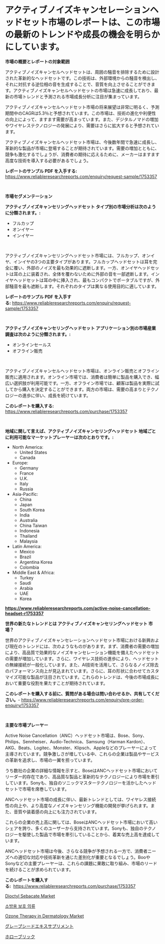 <p><h1>アクティブノイズキャンセレーションヘッドセット市場のレポートは、この市場の最新のトレンドや成長の機会を明らかにしています。</h1></p><p><strong>市場の概要とレポートの対象範囲</strong></p>
<p><p>アクティブノイズキャンセルヘッドセットは、周囲の騒音を排除するために設計された革新的なヘッドセットです。この技術は、外部環境からの騒音を検出し、それに対抗する逆位相の音を生成することで、音質を向上させることができます。アクティブノイズキャンセルヘッドセットの市場は急速に成長しており、最新の市場トレンドと予測される市場成長分析に注目が集まっています。</p><p>アクティブノイズキャンセルヘッドセット市場の将来展望は非常に明るく、予測期間中のCAGRは5.3％と予想されています。この市場は、技術の進化や利便性の向上によって、ますます需要が高まっています。また、デジタルノマドの増加やワイヤレステクノロジーの発展により、需要はさらに拡大すると予想されています。</p><p>アクティブノイズキャンセルヘッドセット市場は、今後数年間で急速に成長し、革新的な製品が市場に登場することが期待されています。需要の増加とともに、競争も激化するでしょうが、消費者の期待に応えるために、メーカーはますます高度な技術を導入する必要があるでしょう。</p></p>
<p><strong>レポートのサンプル PDF を入手する:</strong> <a href="https://www.reliableresearchreports.com/enquiry/request-sample/1753357">https://www.reliableresearchreports.com/enquiry/request-sample/1753357</a></p>
<p>&nbsp;</p>
<p><strong>市場セグメンテーション</strong></p>
<p><strong>アクティブノイズキャンセリングヘッドセット タイプ別の市場分析は次のように分類されます。:</strong></p>
<p><ul><li>フルカップ</li><li>オンイヤー</li><li>インイヤー</li></ul></p>
<p>&nbsp;</p>
<p><p>アクティブノイズキャンセリングヘッドセット市場には、フルカップ、オンイヤ、インイヤの3つの主要タイプがあります。フルカップヘッドセットは耳を完全に覆い、外部のノイズを最も効果的に遮断します。一方、オンイヤヘッドセットは耳の上に装着され、全体を覆わないために外部の音を一部遮断します。インイヤヘッドセットは耳の中に挿入され、最もコンパクトでポータブルですが、外部騒音を最も遮断します。それぞれのタイプは異なる使用目的に適しています。</p></p>
<p><strong>レポートのサンプル PDF を入手する:</strong>&nbsp;<a href="https://www.reliableresearchreports.com/enquiry/request-sample/1753357">https://www.reliableresearchreports.com/enquiry/request-sample/1753357</a></p>
<p>&nbsp;</p>
<p><strong> アクティブノイズキャンセリングヘッドセット アプリケーション別の市場産業調査は次のように分類されます。:</strong></p>
<p><ul><li>オンラインセールス</li><li>オフライン販売</li></ul></p>
<p>&nbsp;</p>
<p><p>アクティブノイズキャンセルヘッドセット市場は、オンライン販売とオフライン販売に適用されます。オンライン市場では、消費者は簡単に製品を購入でき、幅広い選択肢が利用可能です。一方、オフライン市場では、顧客は製品を実際に試してから購入を決定することができます。両方の市場は、需要の高まりとテクノロジーの進歩に伴い、成長を続けています。</p></p>
<p><strong>このレポートを購入する:</strong>&nbsp; <a href="https://www.reliableresearchreports.com/purchase/1753357">https://www.reliableresearchreports.com/purchase/1753357</a></p>
<p>&nbsp;</p>
<p><strong>地域に関して言えば、アクティブノイズキャンセリングヘッドセット 地域ごとに利用可能なマーケットプレーヤーは次のとおりです。:</strong></p>
<p><ul>
    <li>
        North America:
        <ul>
            <li>United States</li>
            <li>Canada</li>
        </ul>
    </li>
    <li>
        Europe:
        <ul>
            <li>Germany</li>
            <li>France</li>
            <li>U.K.</li>
            <li>Italy</li>
            <li>Russia</li>
        </ul>
    </li>
    <li>
        Asia-Pacific:
        <ul>
            <li>China</li>
            <li>Japan</li>
            <li>South Korea</li>
            <li>India</li>
            <li>Australia</li>
            <li>China Taiwan</li>
            <li>Indonesia</li>
            <li>Thailand</li>
            <li>Malaysia</li>
        </ul>
    </li>
    <li>
        Latin America:
        <ul>
            <li>Mexico</li>
            <li>Brazil</li>
            <li>Argentina Korea</li>
            <li>Colombia</li>
        </ul>
    </li>
    <li>
        Middle East & Africa:
        <ul>
            <li>Turkey</li>
            <li>Saudi</li>
            <li>Arabia</li>
            <li>UAE</li>
            <li>Korea</li>
        </ul>
    </li>
    </ul></p>
<p><strong><a href="https://www.reliableresearchreports.com/active-noise-cancellation-headset-r1753357">https://www.reliableresearchreports.com/active-noise-cancellation-headset-r1753357</a></strong>&nbsp;</p>
<p><strong>世界の新たなトレンドとは アクティブノイズキャンセリングヘッドセット 市場？</strong></p>
<p><p>世界のアクティブノイズキャンセレーションヘッドセット市場における新興および現在のトレンドには、次のようなものがあります。まず、消費者の需要の増加により、高品質で効果的なノイズキャンセレーション機能を備えたヘッドセットの需要が増加しています。さらに、ワイヤレス技術の進歩により、ヘッドセットの無線接続が一般化しています。また、AI技術を活用して、さらなるノイズ除去のパフォーマンス向上が見込まれています。さらに、耳の形状に合わせてカスタマイズ可能な製品が注目されています。これらのトレンドは、今後の市場成長において重要な役割を果たすことが期待されています。</p></p>
<p><strong>このレポートを購入する前に、質問がある場合は問い合わせるか、共有してください。</strong>- <a href="https://www.reliableresearchreports.com/enquiry/pre-order-enquiry/1753357">https://www.reliableresearchreports.com/enquiry/pre-order-enquiry/1753357</a></p>
<p>&nbsp;</p>
<p><strong>主要な市場プレーヤー</strong></p>
<p><p>Active Noise Cancellation（ANC）ヘッドセット市場は、Bose、Sony、Philips、Sennheiser、Audio-Technica、Samsung（Harman Kardon）、AKG、Beats、Logitec、Monster、Klipsch、Appleなどのプレーヤーによって主導されています。競争激しさが増している中、これらの企業は製品やサービスの革新を追求し、市場の一翼を担っています。</p><p>うち数社の企業の詳細な情報を示すと、BoseはANCヘッドセット市場においてリーダー的存在であり、高品質な製品と革新的なテクノロジーにより市場を牽引しています。Sonyも、独自のソニックマスターテクノロジーを活かしたヘッドセットで市場を席巻しています。</p><p>ANCヘッドセット市場の成長に伴い、最新トレンドとしては、ワイヤレス接続性の向上や、より高度なノイズキャンセリング機能の開発が挙げられます。また、音質や装着感の向上にも注力されています。</p><p>これらの企業の売上高に関しては、BoseはANCヘッドセット市場において高いシェアを誇り、多くのユーザーから支持されています。Sonyも、独自のテクノロジーを駆使した製品で市場を牽引していることから、着実な売上高を達成しています。</p><p>ANCヘッドセット市場は今後、さらなる競争が予想される一方で、消費者ニーズへの適切な対応や技術革新を通じた差別化が重要となるでしょう。BooやSonyなどの主要プレーヤーは、これらの課題に果敢に取り組み、市場のリードを続けることが求められています。</p></p>
<p><strong>このレポートを購入する:</strong>&nbsp;&nbsp;<a href="https://www.reliableresearchreports.com/purchase/1753357">https://www.reliableresearchreports.com/purchase/1753357</a></p>
<p><p><a href="https://www.linkedin.com/pulse/dioctyl-sebacate-market-research-report-provides-critical-yoj0e?trackingId=6C6un4n0Jkz88wtNwriwQQ%3D%3D">Dioctyl Sebacate Market</a></p><p><a href="https://medium.com/@lucianmaluan2022/%EC%86%8C%EB%B0%A9-%EB%B0%A9%ED%98%B8%EB%B3%B5-%EC%8B%9C%EC%9E%A5-%EB%B6%84%EC%84%9D-cagr-%EC%8B%9C%EC%9E%A5-%EC%84%B8%EB%B6%84%ED%99%94-%EB%B0%8F-%EC%84%B8%EA%B3%84-%EC%82%B0%EC%97%85-%EA%B0%9C%EC%9A%94-6ef47d8dcb43">소방용 보호 의류</a></p><p><a href="https://github.com/guneycigdem35/Market-Research-Report-List-2/blob/main/ozone-therapy-in-dermatology-market.md">Ozone Therapy in Dermatology Market</a></p><p><a href="https://medium.com/@gustavorn8776xcc/%E3%81%B6%E3%81%A9%E3%81%86%E7%A8%AE%E3%82%A8%E3%82%AD%E3%82%B9%E3%82%B5%E3%83%97%E3%83%AA%E3%83%A1%E3%83%B3%E3%83%88%E5%B8%82%E5%A0%B4-2031%E5%B9%B4%E3%81%BE%E3%81%A7%E3%81%AE%E3%83%88%E3%83%AC%E3%83%B3%E3%83%89-%E4%BA%88%E6%B8%AC-%E7%AB%B6%E4%BA%89%E5%88%86%E6%9E%90-856d8bb1c2e6">グレープシードエキスサプリメント</a></p><p><a href="https://medium.com/@aidalakin1973/%E7%A9%BA%E6%B4%9E%E7%85%89%E7%93%A6%E5%B8%82%E5%A0%B4-%E5%B8%82%E5%A0%B4cagr-%E5%B8%82%E5%A0%B4%E8%B6%A8%E5%8B%A2%E5%92%8C%E5%A2%9E%E9%95%B7%E6%88%B0%E7%95%A5%E7%9A%84%E6%B4%9E%E5%AF%9F-adec3d6766d5">ホローブリック</a></p></p>